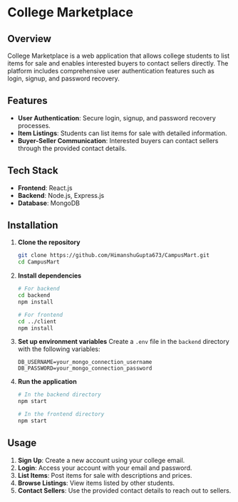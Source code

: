 # College Marketplace

## Overview
College Marketplace is a web application that allows college students to list items for sale and enables interested buyers to contact sellers directly. The platform includes comprehensive user authentication features such as login, signup, and password recovery.

## Features
- **User Authentication**: Secure login, signup, and password recovery processes.
- **Item Listings**: Students can list items for sale with detailed information.
- **Buyer-Seller Communication**: Interested buyers can contact sellers through the provided contact details.

## Tech Stack
- **Frontend**: React.js
- **Backend**: Node.js, Express.js
- **Database**: MongoDB

## Installation

1. **Clone the repository**
   ```bash
   git clone https://github.com/HimanshuGupta673/CampusMart.git
   cd CampusMart
   ```

2. **Install dependencies**
   ```bash
   # For backend
   cd backend
   npm install

   # For frontend
   cd ../client
   npm install
   ```

3. **Set up environment variables**
   Create a `.env` file in the `backend` directory with the following variables:
   ```plaintext
   DB_USERNAME=your_mongo_connection_username
   DB_PASSWORD=your_mongo_connection_password
   ```

4. **Run the application**
   ```bash
   # In the backend directory
   npm start

   # In the frontend directory
   npm start
   ```

## Usage
1. **Sign Up**: Create a new account using your college email.
2. **Login**: Access your account with your email and password.
3. **List Items**: Post items for sale with descriptions and prices.
4. **Browse Listings**: View items listed by other students.
5. **Contact Sellers**: Use the provided contact details to reach out to sellers.

